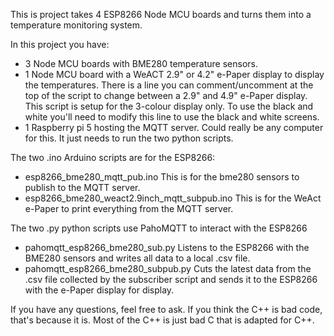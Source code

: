 This is project takes 4 ESP8266 Node MCU boards and turns them into a temperature monitoring system.

In this project you have:
  - 3 Node MCU boards with BME280 temperature sensors.
  - 1 Node MCU board with a WeACT 2.9" or 4.2" e-Paper display to display the temperatures.
      There is a line you can comment/uncomment at the top of the script to change between a 2.9" and 4.9"
      e-Paper display. This script is setup for the 3-colour display only. To use the black and white you'll
      need to modify this line to use the black and white screens.
  - 1 Raspberry pi 5 hosting the MQTT server.
    Could really be any computer for this. It just needs to run the two python scripts.

The two .ino Arduino scripts are for the ESP8266:
  - esp8266_bme280_mqtt_pub.ino
    This is for the bme280 sensors to publish to the MQTT server.
  - esp8266_bme280_weact2.9inch_mqtt_subpub.ino
    This is for the WeAct e-Paper to print everything from the MQTT server.

The two .py python scripts use PahoMQTT to interact with the ESP8266
  - pahomqtt_esp8266_bme280_sub.py
    Listens to the ESP8266 with the BME280 sensors and writes all data to a local .csv file.
  - pahomqtt_esp8266_bme280_subpub.py
    Cuts the latest data from the .csv file collected by the subscriber script and sends it to the
    ESP8266 with the e-Paper display for display.

If you have any questions, feel free to ask. If you think the C++ is bad code, that's because it is.
Most of the C++ is just bad C that is adapted for C++.
